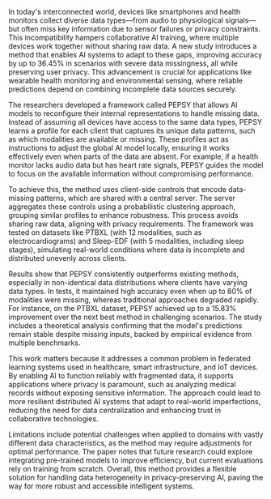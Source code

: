 In today's interconnected world, devices like smartphones and health monitors collect diverse data types—from audio to physiological signals—but often miss key information due to sensor failures or privacy constraints. This incompatibility hampers collaborative AI training, where multiple devices work together without sharing raw data. A new study introduces a method that enables AI systems to adapt to these gaps, improving accuracy by up to 36.45% in scenarios with severe data missingness, all while preserving user privacy. This advancement is crucial for applications like wearable health monitoring and environmental sensing, where reliable predictions depend on combining incomplete data sources securely.

The researchers developed a framework called PEPSY that allows AI models to reconfigure their internal representations to handle missing data. Instead of assuming all devices have access to the same data types, PEPSY learns a profile for each client that captures its unique data patterns, such as which modalities are available or missing. These profiles act as instructions to adjust the global AI model locally, ensuring it works effectively even when parts of the data are absent. For example, if a health monitor lacks audio data but has heart rate signals, PEPSY guides the model to focus on the available information without compromising performance.

To achieve this, the method uses client-side controls that encode data-missing patterns, which are shared with a central server. The server aggregates these controls using a probabilistic clustering approach, grouping similar profiles to enhance robustness. This process avoids sharing raw data, aligning with privacy requirements. The framework was tested on datasets like PTBXL (with 12 modalities, such as electrocardiograms) and Sleep-EDF (with 5 modalities, including sleep stages), simulating real-world conditions where data is incomplete and distributed unevenly across clients.

Results show that PEPSY consistently outperforms existing methods, especially in non-identical data distributions where clients have varying data types. In tests, it maintained high accuracy even when up to 80% of modalities were missing, whereas traditional approaches degraded rapidly. For instance, on the PTBXL dataset, PEPSY achieved up to a 15.83% improvement over the next best method in challenging scenarios. The study includes a theoretical analysis confirming that the model's predictions remain stable despite missing inputs, backed by empirical evidence from multiple benchmarks.

This work matters because it addresses a common problem in federated learning systems used in healthcare, smart infrastructure, and IoT devices. By enabling AI to function reliably with fragmented data, it supports applications where privacy is paramount, such as analyzing medical records without exposing sensitive information. The approach could lead to more resilient distributed AI systems that adapt to real-world imperfections, reducing the need for data centralization and enhancing trust in collaborative technologies.

Limitations include potential challenges when applied to domains with vastly different data characteristics, as the method may require adjustments for optimal performance. The paper notes that future research could explore integrating pre-trained models to improve efficiency, but current evaluations rely on training from scratch. Overall, this method provides a flexible solution for handling data heterogeneity in privacy-preserving AI, paving the way for more robust and accessible intelligent systems.